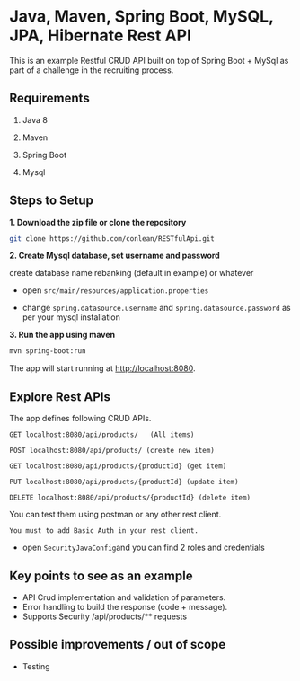 # Java, Maven, Spring Boot, MySQL, JPA, Hibernate Rest API

This is an example Restful CRUD API built on top of Spring Boot + MySql as part of a challenge in the recruiting process.

## Requirements

1. Java 8

2. Maven 

3. Spring Boot

4. Mysql 

## Steps to Setup

**1. Download the zip file or clone the repository**

```bash
git clone https://github.com/conlean/RESTfulApi.git
```

**2. Create Mysql database, set username and password**

create database name rebanking (default in example) or whatever

+ open `src/main/resources/application.properties`

+ change `spring.datasource.username` and `spring.datasource.password` as per your mysql installation

**3. Run the app using maven**

```bash
mvn spring-boot:run
```

The app will start running at <http://localhost:8080>.

## Explore Rest APIs

The app defines following CRUD APIs.

    GET localhost:8080/api/products/   (All items)
    
    POST localhost:8080/api/products/ (create new item)
    
    GET localhost:8080/api/products/{productId} (get item)
    
    PUT localhost:8080/api/products/{productId} (update item)
    
    DELETE localhost:8080/api/products/{productId} (delete item)

You can test them using postman or any other rest client.

    You must to add Basic Auth in your rest client. 

+ open `SecurityJavaConfig`and you can find 2 roles and credentials

## Key points to see as an example

+ API Crud implementation and validation of parameters.
+ Error handling to build the response (code + message).
+ Supports Security /api/products/** requests

## Possible improvements / out of scope

+ Testing




